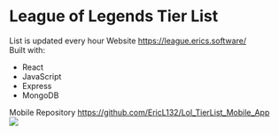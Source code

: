 # League of Legends Tier List  
List is updated every hour
Website https://league.erics.software/  
Built with:
* React
* JavaScript
* Express
* MongoDB

Mobile Repository https://github.com/EricL132/Lol_TierList_Mobile_App  
![](https://i.gyazo.com/d7d44330afd8c94c22f664c062d95271.png)
